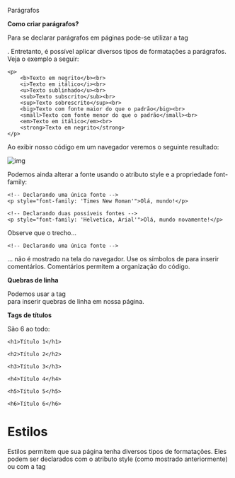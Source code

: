 Parágrafos

**Como criar parágrafos?**

Para se declarar parágrafos em páginas pode-se utilizar a tag <p>. Entretanto, é possível aplicar diversos tipos de formatações a parágrafos. Veja o exemplo a seguir:

```
<p>    
    <b>Texto em negrito</b><br>
    <i>Texto em itálico</i><br>
    <u>Texto sublinhado</u><br>
    <sub>Texto subscrito</sub><br>
    <sup>Texto sobrescrito</sup><br>
    <big>Texto com fonte maior do que o padrão</big><br>
    <small>Texto com fonte menor do que o padrão</small><br>
    <em>Texto em itálico</em><br>
    <strong>Texto em negrito</strong>
</p>
```

Ao exibir nosso código em um navegador veremos o seguinte resultado:

![img](https://img-c.udemycdn.com/redactor/raw/2018-04-03_13-24-49-baa1faa6ff4ed0b49d1e52f9d71153e7.jpg)



Podemos ainda alterar a fonte usando o atributo style e a propriedade font-family:

```
<!-- Declarando uma única fonte -->
<p style="font-family: 'Times New Roman'">Olá, mundo!</p>

<!-- Declarando duas possíveis fontes -->
<p style="font-family: 'Helvetica, Arial'">Olá, mundo novamente!</p>
```



Observe que o trecho...

```
<!-- Declarando uma única fonte -->
```

... não é mostrado na tela do navegador. Use os símbolos de <!-- e --> para inserir comentários. Comentários permitem a organização do código.



**Quebras de linha**

Podemos usar a tag <br> para inserir quebras de linha em nossa página.



**Tags de títulos**

São 6 ao todo:

```
<h1>Título 1</h1>

<h2>Título 2</h2>

<h3>Título 3</h3>

<h4>Título 4</h4>

<h5>Título 5</h5>

<h6>Título 6</h6>
```

# Estilos

Estilos permitem que sua página tenha diversos tipos de formatações. Eles podem ser declarados com o atributo style (como mostrado anteriormente) ou com a tag <style>.

No exemplo a seguir vamos demonstrar como alterar a cor de um texto:

```
<style>
p { color: red; }
</style>
```

Esse exemplo aplica a cor vermelha a todos os elementos do tipo parágrafo.

Podemos ainda aplicar cores ao fundo. Observe o exemplo a seguir:

```
<style>
body { background-color: red; }
</style>
```

Nesse exemplo, o plano de fundo da página foi alterado para a cor vermelha.

Agora vamos construir uma página completa aplicando estilos:

```
<!DOCTYPE html>
<html>
<head>
    <title>Meus estilos</title>
    <style>
        body {             
        background-color: red;
        color:green;
      
        }
    </style>
    </head>
    
    <body>
    
        <p>Olá mundo</p>
    
    </body> </html>
```



Veja que a tag <style> deve ser declarada dentro da tag <head>. 

Perceba também que não é uma ideia muito boa, combinar vermelho com verde ;)